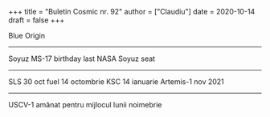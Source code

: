 +++
title = "Buletin Cosmic nr. 92"
author = ["Claudiu"]
date = 2020-10-14
draft = false
+++

Blue Origin

---

Soyuz MS-17
birthday
last NASA Soyuz seat

---

SLS
30 oct fuel
14 octombrie
KSC 14 ianuarie
Artemis-1 nov 2021

---

USCV-1 amânat pentru mijlocul lunii noimebrie